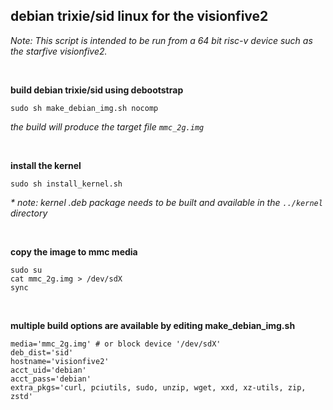 ## debian trixie/sid linux for the visionfive2

<i>Note: This script is intended to be run from a 64 bit risc-v device such as the starfive visionfive2.</i>

<br/>

**build debian trixie/sid using debootstrap**
```
sudo sh make_debian_img.sh nocomp
```

<i>the build will produce the target file ```mmc_2g.img```</i>

<br/>

**install the kernel**
```
sudo sh install_kernel.sh
```

<i>* note: kernel .deb package needs to be built and available in the ```../kernel``` directory</i>

<br/>

**copy the image to mmc media**
```
sudo su
cat mmc_2g.img > /dev/sdX
sync
```

<br/>

**multiple build options are available by editing make_debian_img.sh**
```
media='mmc_2g.img' # or block device '/dev/sdX'
deb_dist='sid'
hostname='visionfive2'
acct_uid='debian'
acct_pass='debian'
extra_pkgs='curl, pciutils, sudo, unzip, wget, xxd, xz-utils, zip, zstd'
```
